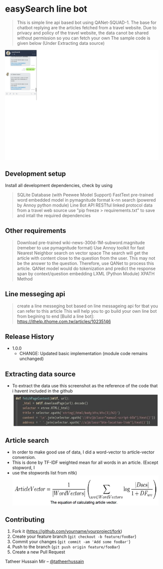 # easySearch line bot
> This is simple line api based bot using QANet-SQUAD-1.
> The base for chatbot replying are the articles fetched from a travel website.
> Due to privacy and policy of the travel website, the data canot be shared without permission so you can fetch your own
> The sample code is given below (Under Extracting data source)

![Screenshot](images/easysearch.png)


## Development setup

Install all development dependencies, check by using 
> SQLite Database (with Peewee Model Support)
> FastText pre-trained word embedded model in pymagnitude format
> k-nn search (powered by Annoy python module)
> Line Bot API
> RESTful linked protocol
> data from a travel web source
> use  "pip freeze > requirements.txt" to save and intall the required dependencies


## Other requirements 
>  Download pre-trained wiki-news-300d-1M-subword.magnitude (remeber to use pymagnitude format) 
>  Use Annoy toolkit for fast Nearest Neighbor search on vector space 
>  The search will get the article with content close to the question from the user. This may not be the answer to the question. Therefore, use QANet to process this article.
> QANet model would do tokenization and predict the response span by context/question embedding
> LXML (Python Module)
> XPATH Method

## Line messeging api 
> create a line messeging bot based on line messageing api for tbat you can refer to this article 
> This will help you to go build your own line bot from begining to end 
> [Build a line bot]: https://ithelp.ithome.com.tw/articles/10235146

## Release History

* 1.0.0
    * CHANGE: Updated basic implementation (module code remains unchanged)

## Extracting data source 
* To extract the data use this screenshot as the reference of the code that i havent included in the github
![Screenshot](images/fetch.jpg)

## Article search 
* In order to make good use of data, I did a word-vector to article-vector conversion.
* This is done by TF-IDF weighted mean for all words in an article. (Except stopword, I
* use the stopwords list from nltk)
![Screenshot](images/articlesearch.jpg)


## Contributing

1. Fork it (<https://github.com/yourname/yourproject/fork>)
2. Create your feature branch (`git checkout -b feature/fooBar`)
3. Commit your changes (`git commit -am 'Add some fooBar'`)
4. Push to the branch (`git push origin feature/fooBar`)
5. Create a new Pull Request




Tatheer Hussain Mir – [@tatheerhussain](https://twitter.com/tatheerhussain) 